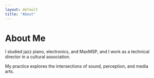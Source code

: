 ```yaml
---
layout: default
title: "About"
---
```


# About Me
I studied jazz piano, electronics, and MaxMSP, and I work as a technical director in a cultural association.

My practice explores the intersections of sound, perception, and media arts.
